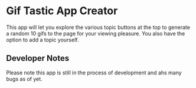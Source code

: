# Gif Tastic App Creator

This app will let you explore the various topic buttons at the top to generate a random 10 gifs to the page for your viewing pleasure. You also have the option to add a topic yourself.

## Developer Notes
Please note this app is still in the process of development and ahs many bugs as of yet.
